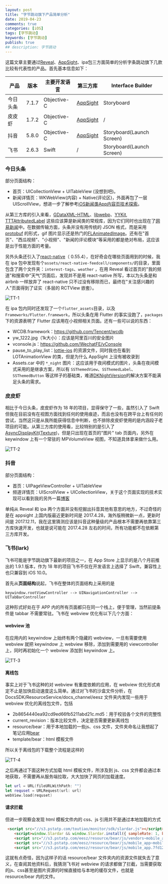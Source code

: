 ```yaml
---
layout: post
title: "字节跳动旗下产品简单分析"
date: 2019-04-23
comments: true
categories: [iOS]
tags: [字节跳动]
keywords: [字节跳动]
publish: true
## description: 字节跳动
---
```




这篇文章主要通过[Reveal](<https://revealapp.com/>)、[AppSight](https://www.appsight.io/)、ipa包三方面简单的分析字条跳动旗下几款比较有代表性的产品。首先基本信息如下：

| 产品     | 版本  | 主要开发语言 | 第三方库                                                     | Interface Builder         |
| -------- | ----- | ------------ | ------------------------------------------------------------ | ------------------------- |
| 今日头条 | 7.1.7 | Objective-C  | [AppSight](<https://www.appsight.io/app/%E4%BB%8A%E6%97%A5%E5%A4%B4%E6%9D%A1>) | Storyboard                |
| 皮皮虾   | 1.7.2 | Objective-C  | [AppSight](<https://www.appsight.io/app/%E7%9A%AE%E7%9A%AE%E8%99%BE-%E4%BB%8A%E6%97%A5%E5%A4%B4%E6%9D%A1%E5%AE%98%E6%96%B9%E7%88%86%E7%AC%91%E7%A4%BE%E5%8C%BA>) | /                         |
| 抖音     | 5.8.0 | Objective-C  | [AppSight](<https://www.appsight.io/app/%E6%8A%96%E9%9F%B3%E7%9F%AD%E8%A7%86%E9%A2%91>) | Storyboard(Launch Screen) |
| 飞书     | 2.6.3 | Swift        | /                                                            | Storyboard(Launch Screen) |



### 今日头条

部分页面结构：

 * 首页：UICollectionView + UITableView (没想到吧)。
 * 新闻详情页：WKWebView(内容) + Native(评论区)，外面再包了一层 UIScrollView，想进一步了解参考[iOS新闻类App内容页技术探索](<https://dequan1331.github.io/hybrid-page-kit.html>)。

从第三方库的引入来看，[GDataXML-HTML](<https://github.com/graetzer/GDataXML-HTML>)、[libwebp](<https://developers.google.com/speed/webp/>)、[YYKit](<https://github.com/ibireme/YYKit>), [TTTAttributedLabel](<https://github.com/TTTAttributedLabel/TTTAttributedLabel>) 这些应该算是新闻类的常规库，因为它们同时也出现在了[网易新闻](<https://www.appsight.io/app/%E7%BD%91%E6%98%93%E6%96%B0%E9%97%BB>)中。在数据传输方面，头条并没有用传统的 JSON 格式，而是采用 [protobuf](<https://github.com/protocolbuffers/protobuf>) 的形式，gif 图片显示还是热门的[FLAnimatedImage](<https://github.com/Flipboard/FLAnimatedImage>)。还有在"首页"、"西瓜视频"、"小视频"、"新闻的评论模块"等采用的都是绝对布局，这应该是出于性能方面的考量。

另外头条还引入了[react-native](<https://github.com/facebook/react-native>)（ 0.55.4），在好奇会在哪些页面用到的时候，我在 ipa 包中发现有个`assets/react-native-feedcell/components/`的目录，里面包含了两个文件夹：`interest-tags`、`weather` ，在用 Reveal 看过首页的"我的频道"和搜索中"天气"页面后，发现并不是用 react-native 所写，本以为头条是和 airbnb 一样放弃了 react-native 只不过没有移除而已，最终在"关注感兴趣的人"页面得到了证实（多层的 RCTView 嵌套）。

![TT-1](/images/Bytedance/TT-1.jpg)

在 ipa 包内同时还发现了一个`flutter_assets`目录，以及 `Frameworks/Flutter.framework`，所以头条在用 Flutter 的事实没跑了，`packages` 下的资源表明了 Flutter 应该用在小视频相关页面。还有一些可以说的东西：

* WCDB.framework：<https://github.com/Tencent/wcdb>
* yw_1222.jpg（1k大小）：应该是阿里百川的安全图片
* vconsole.js：https://github.com/WechatFE/vConsole
* pause_to_play_list：[lottie-ios](https://github.com/airbnb/lottie-ios) 的资源文件，同时我也在看到 LOTAnimationView 的类，但是为什么 AppSight 上没有被收录到
* Assets.car 中的 `*_night` 图片：这应该用于夜间模式的图片，头条在夜间模式采用的是继承方案，所以有 `SSThemedView`、`SSThemedLabel`、`SSThemedButton` 等这样子的基础类，难道[DKNightVersion](<https://github.com/draveness/DKNightVersion>)的解决方案不能满足头条的需求。



### 皮皮虾

相比于今日头条，皮皮虾作为 18 年的项目，显得保守了一些，虽然引入了 Swift 但我在目前没有在视图方面找到任何的使用痕迹，而且也没有在跨平台上有任何的尝试，当然这只是从我所能获得信息中判断，也不排除皮皮虾使用的是内涵段子老项目的可能。从第三方库的使用看，比较特别的是引入了 [AsyncDisplayKit](<https://github.com/facebookarchive/AsyncDisplayKit>)([Texture](<https://github.com/TextureGroup/Texture>))，但是只出现在首页的"图片" tab 页面内，另外在 keywindow 上有一个常驻的 MPVolumeView 视图，不知道具体拿来做什么用。

![TT-2](/images/Bytedance/TT-2.jpg)



### 抖音

部分页面结构：

- 首页：UIPageViewController + UITableView
- 频道详情页：UIScrollView + UICollectionView，关于这个页面实现的技术实现可以看到我的另外一篇[博客](<https://bawn.github.io/2019/02/NestedScrolling/>)

单纯从 Reveal 和 ipa 两个方面并没有挖掘出抖音其他有意思的地方，不过奇怪的是在 appsight 上国内版最近更新时间是 2017.4.28，海外版稍微新一点，更新时间是 2017.12.11，我在这里猜测应该是抖音这种量级的产品根本不需要再依靠第三方库快速开发，也就是说可能在 2017.4.28 左右的时间，所有功能都不在依赖第三方库开发。



### 飞书(lark)

飞书可能是字节跳动旗下最新的项目之一，在 App Store 上显示的是八个月前推出的 1.9.1 版本，作为 18 年的项目飞书不仅在开发语言上选择了 Swift，兼容性上也只兼容到 iOS 10.0。

首先从**页面结构**说起，飞书在整体的页面结构上采用的是

```
keywindow.rootViewController --> UINavigationController --> UITabBarController
```

这种形式好处在于 APP 内的所有页面都只在同一个栈上，便于管理，当然前提条件是 tabbar 不需要常驻。飞书在 webview 优化有以下几个方面：

#### webview 池

在应用内的 keywindow 上始终有两个隐藏的 webview，一旦有需要使用 webview 就把 keywindow 上 webview 移除，添加到需要用的 viewcontroller 上，同时再初始化一个 webview 添加到 keywindow 上。

![TT-3](/images/Bytedance/TT-3.jpg)



#### 离线包

事实上对于飞书这种的对 webview 有重度依赖的应用，在 webview 优化形式肯定不止是加快启动速度这么简单。通过对飞书的沙盒文件分析，在 DocsSDK/ResourceService/docs_channel/eesz 文件夹内发现一些用于 webview 优化的离线包文件，包括



* 2b8654440ea92cd9ed66fb5211abd21c.md5：用于校验各个文件的完整性
* current_revision：版本比较文件，决定是否需要更新离线包
* resource/bear：用于本地加载的一些js、css 文件，文件夹命名让我想起了笔记应用[bear](https://bear.app/)
* template/bear：html 模板文件



所以关于离线包的下载整个流程是这样的

![TT-4](/images/Bytedance/TT-4.png)

之后再通过下面这种方式加载 html 模板文件，所涉及到 js、css 文件都会通过本地获取，不需要再从服务端拉取，大大加快了网页的加载速度。

```swift
let url = URL(fileURLWithPath: "")
let requset = URLRequest(url: url)
webView.load(requset)
```



#### 请求拦截

但进一步观察会发现 html 模板文件内的 css、js 引用并不是通过本地加载的方式

```html
 <script src="//s3.pstatp.com/toutiao/monitor/sdk/slardar.js"></script>
    <script>window.Slardar && window.Slardar.install({ sampleRate: 1, bid: "docs_mobile", pid: "index", ignoreAjax: [/mcs\.snssdk\.com/], ignoreStatic: [] })</script>
    <script src="//s3.pstatp.com/eesz/resource/bear/js/vendors~mobile_app~mobile_update.8c813a80b906f70858fb.js"></script>
    <script src="//s3.pstatp.com/eesz/resource/bear/js/mobile_app~mobile_update.9c09912f9c786c0914b6.js"></script>
    <script src="//s3.pstatp.com/eesz/resource/bear/js/mobile_app.7fd12a95844c9b77cc0e.js"></script>
```

这就有点奇怪，因为这样子的话 resource/bear 文件夹内的资源文件就失去了意义，在查阅其他资料后，我猜测飞书对 webview 的请求都做了拦截，当需要获取的js、css甚至是图片资源的时候直接给与本地的缓存文件，也就是 resource/bear 内的文件。